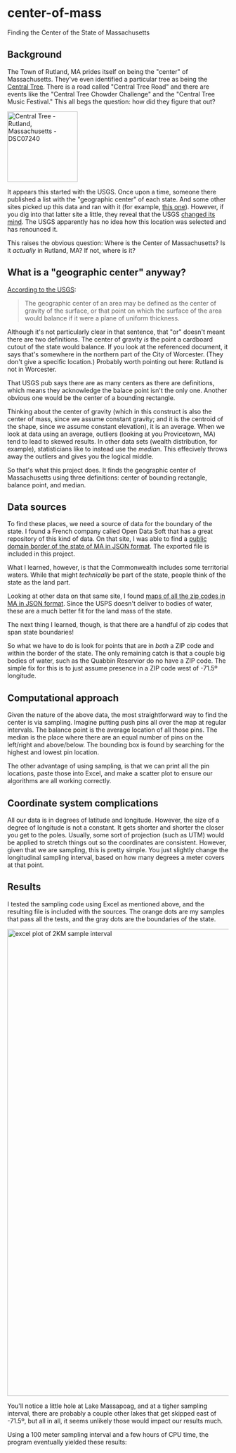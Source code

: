 # center-of-mass
Finding the Center of the State of Massachusetts

## Background

The Town of Rutland, MA prides itself on being the "center" of Massachusetts. They've even identified a particular tree as being the [Central Tree](https://www.google.com/maps/place/Central+Tree,+Geographical+Center+of+Massachusetts/@42.3773906,-71.9280109,17z/data=!4m13!1m7!3m6!1s0x89e3ffb63a179009:0xd3499f926e9ce6d6!2sCentral+Tree+Rd,+Rutland,+MA!3b1!8m2!3d42.3773906!4d-71.9258222!3m4!1s0x89e3ff4c6945dae3:0xc8d8503a3a6d63c5!8m2!3d42.3780333!4d-71.9265767). There is a road called "Central Tree Road" and there are events like the "Central Tree Chowder Challenge" and the "Central Tree Music Festival." This all begs the question: how did they figure that out?

<a title="Daderot, CC0, via Wikimedia Commons" href="https://commons.wikimedia.org/wiki/File:Central_Tree_-_Rutland,_Massachusetts_-_DSC07240.JPG"><img width="160" alt="Central Tree - Rutland, Massachusetts - DSC07240" src="https://upload.wikimedia.org/wikipedia/commons/thumb/a/ae/Central_Tree_-_Rutland%2C_Massachusetts_-_DSC07240.JPG/160px-Central_Tree_-_Rutland%2C_Massachusetts_-_DSC07240.JPG"></a>

It appears this started with the USGS. Once upon a time, someone there published a list with the "geographic center" of each state. And some other sites picked up this data and ran with it (for example, [this one](https://www.netstate.com/states/geography/ma_geography.htm)). However, if you dig into that latter site a little, they reveal that the USGS [changed its mind](https://www.netstate.com/subdocuments/geographic_center.htm). The USGS apparently has no idea how this location was selected and has renounced it.

This raises the obvious question: Where is the Center of Massachusetts? Is it *actually* in Rutland, MA? If not, where is it?

## What is a "geographic center" anyway?

[According to the USGS](https://pubs.er.usgs.gov/publication/70039437):
> The geographic center of an area may be defined as the center of gravity of the surface, or that point on which the surface of the area would balance if it were a plane of uniform thickness.

Although it's not particularly clear in that sentence, that "or" doesn't meant there are two definitions. The center of gravity *is* the point a cardboard cutout of the state would balance. If you look at the referenced document, it says that's somewhere in the northern part of the City of Worcester. (They don't give a specific location.) Probably worth pointing out here: Rutland is not in Worcester.

That USGS pub says there are as many centers as there are definitions, which means they acknowledge the balace point isn't the only one. Another obvious one would be the center of a bounding rectangle.

Thinking about the center of gravity (which in this construct is also the center of mass, since we assume constant gravity; and it is the centroid of the shape, since we assume constant elevation), it is an average. When we look at data using an average, outliers (looking at you Provicetown, MA) tend to lead to skewed results. In other data sets (wealth distribution, for example), statisticians like to instead use the *median*. This effecively throws away the outliers and gives you the logical middle.

So that's what this project does. It finds the geographic center of Massachusetts using three definitions: center of bounding rectangle, balance point, and median.

## Data sources

To find these places, we need a source of data for the boundary of the state. I found a French company called Open Data Soft that has a great repository of this kind of data. On that site, I was able to find a [public domain border of the state of MA in JSON format](https://data.opendatasoft.com/explore/dataset/georef-united-states-of-america-state-millesime%40public/map/?disjunctive.ste_code&disjunctive.ste_name&sort=year&q=massachusetts). The exported file is included in this project.

What I learned, however, is that the Commonwealth includes some territorial waters. While that might *technically* be part of the state, people think of the state as the land part.

Looking at other data on that same site, I found [maps of all the zip codes in MA in JSON format](https://data.opendatasoft.com/explore/dataset/georef-united-states-of-america-zcta5%40public/map/?disjunctive.ste_code&disjunctive.ste_name&disjunctive.coty_code&disjunctive.coty_name&disjunctive.zcta5_code&disjunctive.zcta5_name&sort=year&q=massachusetts&location=8,42.09976,-71.76237&basemap=jawg.streets). Since the USPS doesn't deliver to bodies of water, these are a much better fit for the land mass of the state.

The next thing I learned, though, is that there are a handful of zip codes that span state boundaries!

So what we have to do is look for points that are in *both* a ZIP code and within the border of the state. The only remaining catch is that a couple big bodies of water, such as the Quabbin Reservior do no have a ZIP code. The simple fix for this is to just assume presence in a ZIP code west of -71.5º longitude.

## Computational approach

Given the nature of the above data, the most straightforward way to find the center is via sampling. Imagine putting push pins all over the map at regular intervals. The balance point is the average location of all those pins. The median is the place where there are an equal number of pins on the left/right and above/below. The bounding box is found by searching for the highest and lowest pin location.

The other advantage of using sampling, is that we can print all the pin locations, paste those into Excel, and make a scatter plot to ensure our algorithms are all working correctly.

## Coordinate system complications

All our data is in degrees of latitude and longitude. However, the size of a degree of longitude is not a constant. It gets shorter and shorter the closer you get to the poles. Usually, some sort of projection (such as UTM) would be applied to stretch things out so the coordinates are consistent. However, given that we are sampling, this is pretty simple. You just slightly change the longitudinal sampling interval, based on how many degrees a meter covers at that point.

## Results

I tested the sampling code using Excel as mentioned above, and the resulting file is included with the sources. The orange dots are my samples that pass all the tests, and the gray dots are the boundaries of the state.

<img width="1061" alt="excel plot of 2KM sample interval" src="https://user-images.githubusercontent.com/42067635/147588456-850e08a8-7452-4339-a969-70872710a267.png">

You'll notice a little hole at Lake Massapoag, and at a tigher sampling interval, there are probably a couple other lakes that get skipped east of -71.5º, but all in all, it seems unlikely those would impact our results much.

Using a 100 meter sampling interval and a few hours of CPU time, the program eventually yielded these results:

```
```
